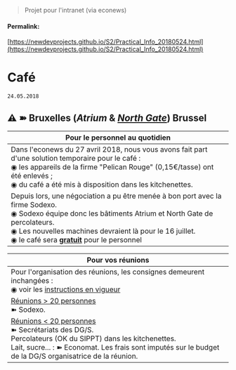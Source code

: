 <link rel="stylesheet" href="https://newdevprojects.github.io/S2/S2.css">

> Projet pour l'intranet (via econews)

#### Permalink: 
[https://newdevprojects.github.io/S2/Practical_Info_20180524.html](https://newdevprojects.github.io/S2/Practical_Info_20180524.html)

# Café

	24.05.2018

## &#9888; &#10173; Bruxelles (*Atrium* & <u><i>North Gate</i></u>) Brussel

| Pour le personnel au quotidien |
| --- | 
| Dans l'econews du 27 avril 2018, nous vous avons fait part d'une solution temporaire pour le café :<br>&#9673; les appareils de la firme "Pelican Rouge" (0,15&euro;/tasse) ont été enlevés ;<br>&#9673; du café a été mis à disposition dans les kitchenettes. |
| Depuis lors, une négociation a pu être menée à bon port avec la firme Sodexo.<br>&#9673; Sodexo équipe donc les bâtiments Atrium et North Gate de percolateurs.<br>&#9673; Les nouvelles machines devraient là pour le 16 juillet.<br>&#9673; le café sera <b><u>gratuit</u></b> pour le personnel | 

| Pour vos réunions |
| --- | 
| Pour l'organisation des réunions, les consignes demeurent inchangées :<br>&#9673; voir les [instructions en vigueur](S4S2_Instructions-catering-evenements-fr.pdf) |
| <u>Réunions &gt; 20 personnes</u><br>&#10173; Sodexo. |
| <u>Réunions &lt; 20 personnes</u><br>&#10173; Secrétariats des DG/S.<br>Percolateurs (OK du SIPPT) dans les kitchenettes.<br>Lait, sucre... : &#10173; Economat. Les frais sont imputés sur le budget de la DG/S organisatrice de la réunion. |


